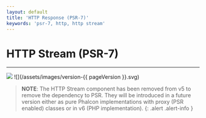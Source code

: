 ```yaml
---
layout: default
title: 'HTTP Response (PSR-7)'
keywords: 'psr-7, http, http stream'
---
```

# HTTP Stream (PSR-7)
- - -
![](/assets/images/document-status-stable-success.svg) ![](/assets/images/version-{{ pageVersion }}.svg)

> **NOTE**: The HTTP Stream component has been removed from v5 to remove the dependency to PSR. They will be introduced in a future version either as pure Phalcon implementations with proxy (PSR enabled) classes or in v6 (PHP implementation).
{: .alert .alert-info }
